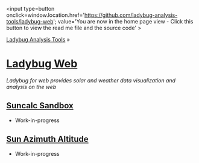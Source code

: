﻿<span style=display:none; >[You are now in a GitHub source code view - click this link to view the home page]( http://ladybug-analysis-tools.github.io/ladybug-web/ "View file as a web page." ) </span>
<input type=button onclick=window.location.href='https://github.com/ladybug-analysis-tools/ladybug-web'; 
value='You are now in the home page view - Click this button to view the read me file and the source code' >

[Ladybug Analysis Tools]( https://github.com/ladybug-analysis-tools ) »


[Ladybug Web]( index.html )
===

_Ladybug for web provides solar and weather data visualization and analysis on the web_


## [Suncalc Sandbox]( http://ladybug-analysis-tools.github.io/ladybug-web/suncalc-sandbox/ )

* Work-in-progress

## [Sun Azimuth Altitude]( http://ladybug-analysis-tools.github.io/ladybug-web/sun-azimuth-altitude/sun-azimuth-altitude-r1.html )

* Work-in-progress

